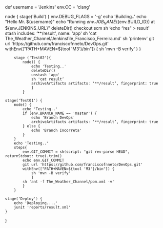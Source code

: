 def username = 'Jenkins'
env.CC = 'clang'

node {
	stage('Build') {
		env.DEBUG_FLAGS = '-g'
		echo 'Building..'
		echo "Hello Mr. ${username}"
		echo "Running ${env.JOB_NAME} (${env.BUILD_ID}) at ${env.JENKINS_URL}"
		deleteDir()
		checkout scm
		sh ‘echo “res" > result'
		stash includes: ‘**/result', name: 'app'
		sh 'cat The_Weather_Channel/Jenkinsfile_Francisco_Ferreira.md'
		sh 'printenv'
		git url 'https://github.com/franciscofnneto/DevOps.git'
		withEnv(["PATH+MAVEN=${tool 'M3'}/bin"]) {
      		sh 'mvn -B verify'
      		}
	}
		
		stage ('Test02'){
			node() {
				echo 'Testing..'
				deleteDir()
				unstash 'app'
				sh 'cat result’
				archiveArtifacts artifacts: ‘**/result’, fingerprint: true
				}
			}
	
	stage('Test01') {	
		node() {
			echo 'Testing..'
			if (env.BRANCH_NAME == 'master') {
				echo 'Branch DevOps'
				archiveArtifacts artifacts: ‘**/result’, fingerprint: true
			} else {
				echo 'Branch Incorreta'
			}
		}
		echo 'Testing..'
		steps{
			env.GIT_COMMIT = sh(script: "git rev-parse HEAD", returnStdout: true).trim()
			echo env.GIT_COMMIT
			git url 'https://github.com/franciscofnneto/DevOps.git'
			withEnv(["PATH+MAVEN=${tool 'M3'}/bin"]) {
      			sh 'mvn -B verify'
      			}
			sh 'ant -f The_Weather_Channel/pom.xml -v'
			}
		}
	
	stage('Deploy') {
		echo 'Deploying....'
		junit 'reports/result.xml'
	}
}

